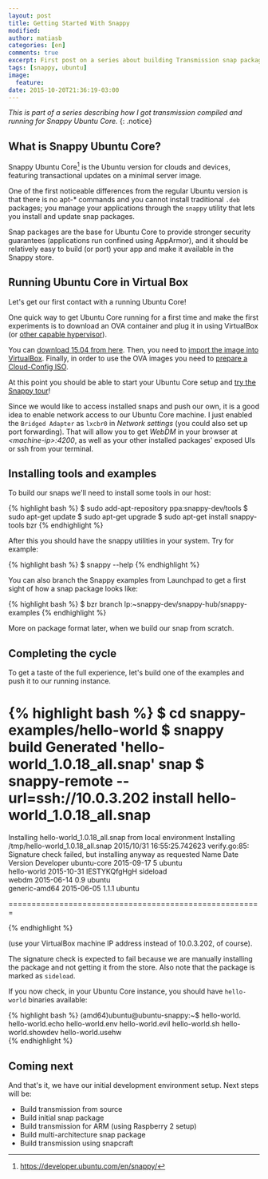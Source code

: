 ```yaml
---
layout: post
title: Getting Started With Snappy
modified:
author: matiasb
categories: [en]
comments: true
excerpt: First post on a series about building Transmission snap package.
tags: [snappy, ubuntu]
image:
  feature:
date: 2015-10-20T21:36:19-03:00
---
```


*This is part of a series describing how I got transmission compiled and running for Snappy Ubuntu Core.*
{: .notice}


What is Snappy Ubuntu Core?
---------------------------

Snappy Ubuntu Core[^1] is the Ubuntu version for clouds and devices, featuring transactional updates on a minimal server image.

One of the first noticeable differences from the regular Ubuntu version is that there is no apt-* commands and you cannot install traditional `.deb` packages; you manage your applications through the `snappy` utility that lets you install and update snap packages.

Snap packages are the base for Ubuntu Core to provide stronger security guarantees (applications run confined using AppArmor), and it should be relatively easy to build (or port) your app and make it available in the Snappy store.

[^1]: https://developer.ubuntu.com/en/snappy/


Running Ubuntu Core in Virtual Box
----------------------------------

Let's get our first contact with a running Ubuntu Core!

One quick way to get Ubuntu Core running for a first time and make the first experiments is to download an OVA container and plug it in using VirtualBox (or [other capable hypervisor](https://developer.ubuntu.com/en/snappy/start/#ova)).

You can [download 15.04 from here](http://cloud-images.ubuntu.com/ubuntu-core/15.04/core/stable/current/core-stable-amd64-cloud.ova). Then, you need to [import the image into VirtualBox](http://docs.oracle.com/cd/E26217_01/E26796/html/qs-import-vm.html). Finally, in order to use the OVA images you need to [prepare a Cloud-Config ISO](https://developer.ubuntu.com/en/snappy/start/#ova).

At this point you should be able to start your Ubuntu Core setup and [try the Snappy tour](https://developer.ubuntu.com/en/snappy/tutorials/using-snappy/)!

Since we would like to access installed snaps and push our own, it is a good idea to enable network access to our Ubuntu Core machine. I just enabled the `Bridged Adapter` as `lxcbr0` in *Network settings* (you could also set up port forwarding). That will allow you to get *WebDM* in your browser at *\<machine-ip\>:4200*, as well as your other installed packages' exposed UIs or ssh from your terminal.


Installing tools and examples
-----------------------------

To build our snaps we'll need to install some tools in our host:

{% highlight bash %}
$ sudo add-apt-repository ppa:snappy-dev/tools
$ sudo apt-get update
$ sudo apt-get upgrade
$ sudo apt-get install snappy-tools bzr
{% endhighlight %}

After this you should have the snappy utilities in your system. Try for example:

{% highlight bash %}
$ snappy --help
{% endhighlight %}

You can also branch the Snappy examples from Launchpad to get a first sight of how a snap package looks like:

{% highlight bash %}
$ bzr branch lp:~snappy-dev/snappy-hub/snappy-examples
{% endhighlight %}

More on package format later, when we build our snap from scratch.


Completing the cycle
--------------------

To get a taste of the full experience, let's build one of the examples and push it to our running instance.

{% highlight bash %}
$ cd snappy-examples/hello-world
$ snappy build
Generated 'hello-world_1.0.18_all.snap' snap
$ snappy-remote --url=ssh://10.0.3.202 install hello-world_1.0.18_all.snap
=======================================================

Installing hello-world_1.0.18_all.snap from local environment
Installing /tmp/hello-world_1.0.18_all.snap
2015/10/31 16:55:25.742623 verify.go:85: Signature check failed, but installing anyway as requested
Name          Date       Version      Developer 
ubuntu-core   2015-09-17 5            ubuntu    
hello-world   2015-10-31 IESTYKQfgHgH sideload  
webdm         2015-06-14 0.9          ubuntu  
generic-amd64 2015-06-05 1.1.1        ubuntu  

=======================================================

{% endhighlight %}

(use your VirtualBox machine IP address instead of 10.0.3.202, of course).

The signature check is expected to fail because we are manually installing the package and not getting it from the store. Also note that the package is marked as `sideload`.

If you now check, in your Ubuntu Core instance, you should have `hello-world` binaries available:

{% highlight bash %}
(amd64)ubuntu@ubuntu-snappy:~$ hello-world.
hello-world.echo     hello-world.env      hello-world.evil     hello-world.sh       hello-world.showdev  hello-world.usehw    
{% endhighlight %}

Coming next
-----------

And that's it, we have our initial development environment setup. Next steps will be:

* Build transmission from source
* Build initial snap package
* Build transmission for ARM (using Raspberry 2 setup)
* Build multi-architecture snap package
* Build transmission using snapcraft
